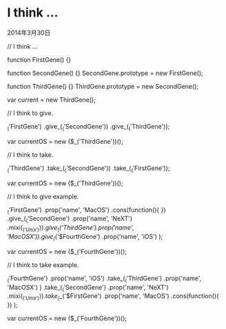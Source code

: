 I think ...
===

2014年3月30日

<div class="jsrunner">
<div class="src" style="height:1200px;">// I think ...

function FirstGene() {}

function SecondGene() {}
SecondGene.prototype = new FirstGene();

function ThirdGene() {}
ThirdGene.prototype = new SecondGene();

var current = new ThirdGene();

// I think to give.

$_('$FirstGene')
    .give_($_('$SecondGene'))
    .give_($_('$ThirdGene'));

var currentOS = new ($_('ThirdGene'))();

// I think to take.

$_('$ThirdGene')
    .take_($_('$SecondGene'))
    .take_($_('$FirstGene'));

var currentOS = new ($_('ThirdGene'))();




// I think to give example.

$_('$FirstGene')
    .prop('name', 'MacOS')
    .cons(function(){
    })
    .give_($_('$SecondGene')
        .prop('name', 'NeXT')
        .mixi($_('Unix'))
    )
    .give_($_('$ThirdGene')
        .prop('name', 'MacOSX')
    )
    .give_($_('$FourthGene')
        .prop('name', 'iOS')
    );

var currentOS = new ($_('FourthGene'))();

// I think to take example.

$_('$FourthGene')
    .prop('name', 'iOS')
    .take_($_('$ThirdGene')
        .prop('name', 'MacOSX')
    )
    .take_($_('$SecondGene')
        .prop('name', 'NeXT')
        .mixi($_('Unix'))
    )
    .take_($_('$FirstGene')
        .prop('name', 'MacOS')
        .cons(function(){
        })
    );

var currentOS = new ($_('FourthGene'))();






</div>
</div>



<link rel="stylesheet" href="../components/jsrunner/jsrunner.css">
<script type="text/javascript" src="../components/ace-builds/src-min-noconflict/ace.js" charset="utf-8"></script>
<script type="text/javascript" src="../components/jsrunner/jsrunner.js"></script>
